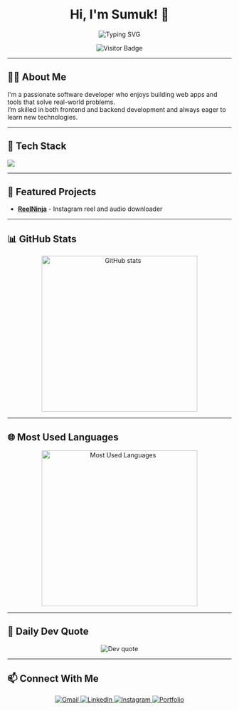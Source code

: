 <h1 align="center">Hi, I'm Sumuk! 👋</h1>

<p align="center">
  <img src="https://readme-typing-svg.demolab.com?font=Fira+Code&size=18&duration=2000&pause=800&color=FFFFFF&center=true&vCenter=true&width=380&lines=Software+Developer;Problem+Solver;Tech+Enthusiast" alt="Typing SVG" />
</p>

<p align="center">
  <img src="https://visitor-badge.laobi.icu/badge?page_id=Sumuk007.sumuk&style=flat&label=Visitors&labelColor=444&color=0db7ed" alt="Visitor Badge" />
</p>

---

## 🧑‍💻 About Me

I'm a passionate software developer who enjoys building web apps and tools that solve real-world problems.  
I’m skilled in both frontend and backend development and always eager to learn new technologies.

---

## 🚀 Tech Stack

<p align="left">
  <img src="https://skillicons.dev/icons?i=java,python,c,cpp,html,css,js,django,bootstrap,github" />
</p>

---

## 📂 Featured Projects

- **[ReelNinja](https://github.com/Sumuk007/ReelNinja)** - Instagram reel and audio downloader

---

## 📊 GitHub Stats

<p align="center">
  <img src="https://github-readme-stats.vercel.app/api?username=Sumuk007&show_icons=true&theme=tokyonight&hide_border=true&count_private=true&include_all_commits=true" alt="GitHub stats" width="350" />
</p>

---

## 🌐 Most Used Languages

<p align="center">
  <img src="https://github-readme-stats.vercel.app/api/top-langs/?username=Sumuk007&layout=compact&theme=tokyonight&hide_border=true" alt="Most Used Languages" width="350" />
</p>

---

## 🧠 Daily Dev Quote

<p align="center">
  <img src="https://quotes-github-readme.vercel.app/api?type=horizontal&theme=tokyonight" alt="Dev quote" />
</p>


---

## 📫 Connect With Me

<p align="center">
  <a href="mailto:sumukbhat007@gmail.com">
    <img src="https://skillicons.dev/icons?i=gmail" alt="Gmail" />
  </a>
  <a href="https://www.linkedin.com/in/sumuk-7a45b9346" target="_blank">
    <img src="https://skillicons.dev/icons?i=linkedin" alt="LinkedIn" />
  </a>
  <a href="https://www.instagram.com/__sumuk__bhat__" target="_blank">
    <img src="https://skillicons.dev/icons?i=instagram" alt="Instagram" />
  </a>
  <a href="https://your-portfolio-link.com" target="_blank">
    <img src="https://skillicons.dev/icons?i=webflow" alt="Portfolio" />
  </a>
</p>
